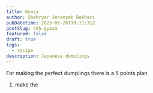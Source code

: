 ```yaml
---
title: Gyoza
author: Shehryar Jehanzeb Bokhari
pubDatetime: 2023-05-26T10:11:31Z
postSlug: r05-gyoza
featured: false
draft: true
tags:
  - recipe
description: Japanese dumplings
---
```


For making the perfect dumplings there is a 5 points plan

1. make the
